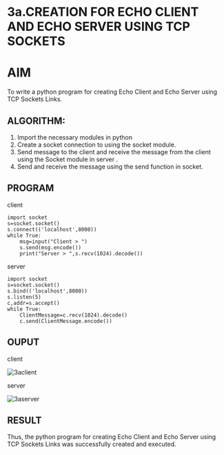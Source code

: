 # 3a.CREATION FOR ECHO CLIENT AND ECHO SERVER USING TCP SOCKETS
# AIM
To write a python program for creating Echo Client and Echo Server using TCP
Sockets Links.
## ALGORITHM:
1. Import the necessary modules in python
2. Create a socket connection to using the socket module.
3. Send message to the client and receive the message from the client using the Socket module in
 server .
4. Send and receive the message using the send function in socket.
## PROGRAM
client
```
import socket 
s=socket.socket() 
s.connect(('localhost',8000)) 
while True: 
    msg=input("Client > ") 
    s.send(msg.encode()) 
    print("Server > ",s.recv(1024).decode())
```
server
```
import socket 
s=socket.socket() 
s.bind(('localhost',8000)) 
s.listen(5) 
c,addr=s.accept() 
while True: 
    ClientMessage=c.recv(1024).decode() 
    c.send(ClientMessage.encode())
```

## OUPUT


client

![3aclient](https://github.com/user-attachments/assets/a492a9d8-f14d-45ed-a012-b5270ffa50a6)



server

![3aserver](https://github.com/user-attachments/assets/431ea9f7-55f7-4987-aadf-c091a9742109)




## RESULT
Thus, the python program for creating Echo Client and Echo Server using TCP Sockets Links 
was successfully created and executed.
